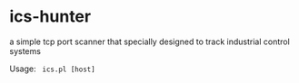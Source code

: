 # ics-hunter
a simple tcp port scanner that specially designed to track industrial control systems 

Usage:
<code>
 ics.pl [host]
</code>


